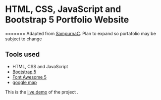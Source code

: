 # HTML, CSS, JavaScript and Bootstrap 5 Portfolio Website

=======
Adapted from [SampurnaC](https://github.com/SampurnaC/portfolio_website_fcc/tree/master). Plan to expand so portafolio may be subject to change

## Tools used

- HTML, CSS and JavaScript
- [Bootstrap 5](https://getbootstrap.com/docs/5.0/getting-started/introduction/)
- [Font Awesome 5](https://fontawesome.com/)
- [google map](https://www.embed-map.com/)

This is the [live demo]() of the project .
